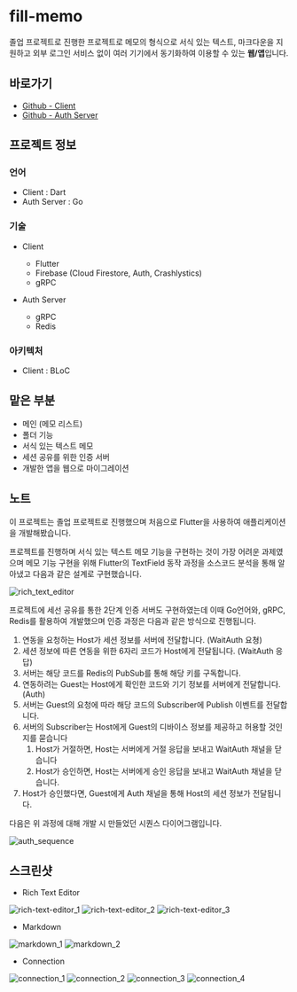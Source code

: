 # fill-memo

졸업 프로젝트로 진행한 프로젝트로 메모의 형식으로 서식 있는 텍스트, 마크다운을 지원하고 외부 로그인 서비스 없이 여러 기기에서 동기화하여 이용할 수 있는 **웹/앱**입니다.

## 바로가기

- [Github - Client](https://github.com/smu-gp/fill-memo)
- [Github - Auth Server](https://github.com/smu-gp/sp-auth-server)

## 프로젝트 정보

### 언어

- Client : Dart
- Auth Server : Go

### 기술

- Client
  - Flutter
  - Firebase (Cloud Firestore, Auth, Crashlystics)
  - gRPC

- Auth Server
  - gRPC
  - Redis

### 아키텍처

- Client : BLoC

## 맡은 부분

- 메인 (메모 리스트)
- 폴더 기능
- 서식 있는 텍스트 메모
- 세션 공유를 위한 인증 서버
- 개발한 앱을 웹으로 마이그레이션

## 노트

이 프로젝트는 졸업 프로젝트로 진행했으며 처음으로 Flutter을 사용하여 애플리케이션을 개발해봤습니다.

프로젝트를 진행하며 서식 있는 텍스트 메모 기능을 구현하는 것이 가장 어려운 과제였으며 메모 기능 구현을 위해
Flutter의 TextField 동작 과정을 소스코드 분석을 통해 알아냈고 다음과 같은 설계로 구현했습니다.

![rich_text_editor](art/fill_memo_rich_text_editor.png)

프로젝트에 세선 공유를 통한 2단계 인증 서버도 구현하였는데 이때 Go언어와, gRPC, Redis를 활용하여 개발했으며
인증 과정은 다음과 같은 방식으로 진행됩니다.

1. 연동을 요청하는 Host가 세션 정보를 서버에 전달합니다. (WaitAuth 요쳥)
2. 세션 정보에 따른 연동을 위한 6자리 코드가 Host에게 전달됩니다. (WaitAuth 응답)
3. 서버는 해당 코드를 Redis의 PubSub를 통해 해당 키를 구독합니다.
4. 연동하려는 Guest는 Host에게 확인한 코드와 기기 정보를 서버에게 전달합니다. (Auth)
5. 서버는 Guest의 요청에 따라 해당 코드의 Subscriber에 Publish 이벤트를 전달합니다.
6. 서버의 Subscriber는 Host에게 Guest의 디바이스 정보를 제공하고 허용할 것인지를 묻습니다
   1. Host가 거절하면, Host는 서버에게 거절 응답을 보내고 WaitAuth 채널을 닫습니다
   2. Host가 승인하면, Host는 서버에게 승인 응답을 보내고 WaitAuth 채널을 닫습니다.
7. Host가 승인했다면, Guest에게 Auth 채널을 통해 Host의 세션 정보가 전달됩니다.

다음은 위 과정에 대해 개발 시 만들었던 시퀀스 다이어그램입니다.

![auth_sequence](art/auth_sequence.png)

## 스크린샷

- Rich Text Editor

![rich-text-editor_1](https://github.com/smu-gp/fill-memo/raw/master/art/rich-text-editor_1.png)
![rich-text-editor_2](https://github.com/smu-gp/fill-memo/raw/master/art/rich-text-editor_2.png)
![rich-text-editor_3](https://github.com/smu-gp/fill-memo/raw/master/art/rich-text-editor_3.png)

- Markdown

![markdown_1](https://github.com/smu-gp/fill-memo/raw/master/art/markdown_1.png)
![markdown_2](https://github.com/smu-gp/fill-memo/raw/master/art/markdown_2.png)

- Connection

![connection_1](https://github.com/smu-gp/fill-memo/raw/master/art/connection_1.png)
![connection_2](https://github.com/smu-gp/fill-memo/raw/master/art/connection_2.png)
![connection_3](https://github.com/smu-gp/fill-memo/raw/master/art/connection_3.png)
![connection_4](https://github.com/smu-gp/fill-memo/raw/master/art/connection_4.png)
